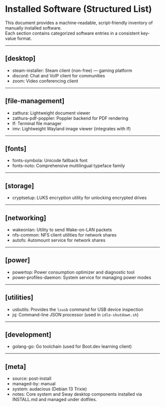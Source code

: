 # Installed Software (Structured List)

This document provides a machine-readable, script-friendly inventory of manually installed software.  
Each section contains categorized software entries in a consistent key-value format.

---

## [desktop]
- steam-installer: Steam client (non-free) — gaming platform
- discord: Chat and VoIP client for communities
- zoom: Video conferencing client

---

## [file-management]
- zathura: Lightweight document viewer
- zathura-pdf-poppler: Poppler backend for PDF rendering
- lf: Terminal file manager
- imv: Lightweight Wayland image viewer (integrates with lf)

---

## [fonts]
- fonts-symbola: Unicode fallback font
- fonts-noto: Comprehensive multilingual typeface family

---

## [storage]
- cryptsetup: LUKS encryption utility for unlocking encrypted drives

---

## [networking]
- wakeonlan: Utility to send Wake-on-LAN packets
- nfs-common: NFS client utilities for network shares
- autofs: Automount service for network shares

---

## [power]
- powertop: Power consumption optimizer and diagnostic tool
- power-profiles-daemon: System service for managing power modes

---

## [utilities]
- usbutils: Provides the `lsusb` command for USB device inspection
- jq: Command-line JSON processor (used in `idle-shutdown.sh`)

---

## [development]
- golang-go: Go toolchain (used for Boot.dev learning client)

---

## [meta]
- source: post-install
- managed-by: manual
- system: audacious (Debian 13 Trixie)
- notes: Core system and Sway desktop components installed via INSTALL.md and managed under dotfiles.
